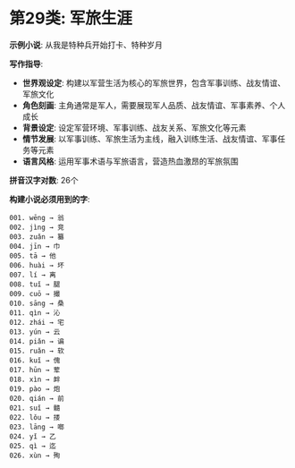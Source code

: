 # 第29类: 军旅生涯

**示例小说**: 从我是特种兵开始打卡、特种岁月

**写作指导**:
- **世界观设定**: 构建以军营生活为核心的军旅世界，包含军事训练、战友情谊、军旅文化
- **角色刻画**: 主角通常是军人，需要展现军人品质、战友情谊、军事素养、个人成长
- **背景设定**: 设定军营环境、军事训练、战友关系、军旅文化等元素
- **情节发展**: 以军事训练、军旅生活为主线，融入训练生活、战友情谊、军事任务等元素
- **语言风格**: 运用军事术语与军旅语言，营造热血激昂的军旅氛围

**拼音汉字对数**: 26个

**构建小说必须用到的字**:
```
001. wēng → 翁
002. jìng → 竞
003. zuǎn → 纂
004. jīn → 巾
005. tā → 他
006. huài → 坏
007. lí → 离
008. tuǐ → 腿
009. cuō → 撮
010. sāng → 桑
011. qìn → 沁
012. zhái → 宅
013. yún → 云
014. piǎn → 谝
015. ruǎn → 软
016. kuǐ → 傀
017. hūn → 荤
018. xìn → 衅
019. pào → 炮
020. qián → 前
021. suǐ → 髓
022. lǒu → 搂
023. lāng → 啷
024. yǐ → 乙
025. qì → 迄
026. xùn → 殉
```
